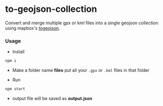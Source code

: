 # to-geojson-collection

Convert and merge multiple gpx or kml files into a single geojson collection using mapbox's [togeojson](https://github.com/mapbox/togeojson#readme).

### Usage
- Install

```sh
npm i
```

- Make a folder name __files__ put all your `.gpx` or `.kml` files in that folder

- Run
```sh
npm start
```

- output file will be saved as __output.json__
